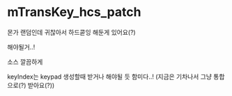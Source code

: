 # mTransKey_hcs_patch

몬가 랜덤인데 귀찮아서 하드콛잉 해둔게 있어요(?)

해야될거..!

소스 깔끔하게

keyIndex는 keypad 생성할때 받거나 해야될 듯 함미다..! (지금은 기차나서 그냥 통합으로(?) 받아요(?))
